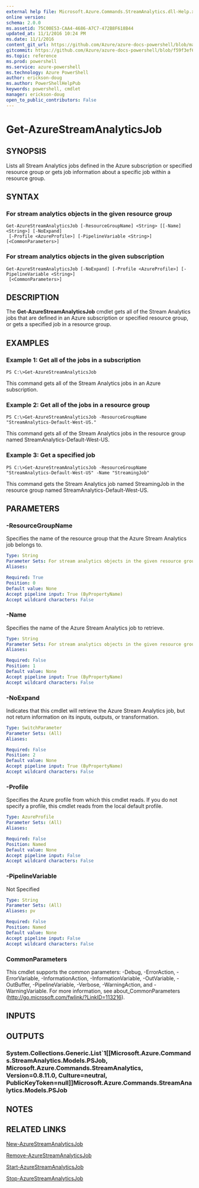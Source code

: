 ```yaml
---
external help file: Microsoft.Azure.Commands.StreamAnalytics.dll-Help.xml
online version: 
schema: 2.0.0
ms.assetid: 75C00E53-CAA4-4686-A7C7-472B8F618B44
updated_at: 11/1/2016 10:24 PM
ms.date: 11/1/2016
content_git_url: https://github.com/Azure/azure-docs-powershell/blob/master/azureps-cmdlets-docs/ResourceManager/AzureRM.StreamAnalytics/v0.9.8/Get-AzureStreamAnalyticsJob.md
gitcommit: https://github.com/Azure/azure-docs-powershell/blob/f59f3ef60bc592383812213e69fd77ba950759ed/azureps-cmdlets-docs/ResourceManager/AzureRM.StreamAnalytics/v0.9.8/Get-AzureStreamAnalyticsJob.md
ms.topic: reference
ms.prod: powershell
ms.service: azure-powershell
ms.technology: Azure PowerShell
author: erickson-doug
ms.author: PowerShellHelpPub
keywords: powershell, cmdlet
manager: erickson-doug
open_to_public_contributors: False
---
```


# Get-AzureStreamAnalyticsJob

## SYNOPSIS
Lists all Stream Analytics jobs defined in the Azure subscription or specified resource group or gets job information about a specific job within a resource group.

## SYNTAX

### For stream analytics objects in the given resource group
```
Get-AzureStreamAnalyticsJob [-ResourceGroupName] <String> [[-Name] <String>] [-NoExpand]
 [-Profile <AzureProfile>] [-PipelineVariable <String>] [<CommonParameters>]
```

### For stream analytics objects in the given subscription
```
Get-AzureStreamAnalyticsJob [-NoExpand] [-Profile <AzureProfile>] [-PipelineVariable <String>]
 [<CommonParameters>]
```

## DESCRIPTION
The **Get-AzureStreamAnalyticsJob** cmdlet gets all of the Stream Analytics jobs that are defined in an Azure subscription or specified resource group, or gets a specified job in a resource group.

## EXAMPLES

### Example 1: Get all of the jobs in a subscription
```
PS C:\>Get-AzureStreamAnalyticsJob
```

This command gets all of the Stream Analytics jobs in an Azure subscription.

### Example 2: Get all of the jobs in a resource group
```
PS C:\>Get-AzureStreamAnalyticsJob -ResourceGroupName "StreamAnalytics-Default-West-US."
```

This command gets all of the Stream Analytics jobs in the resource group named StreamAnalytics-Default-West-US.

### Example 3: Get a specified job
```
PS C:\>Get-AzureStreamAnalyticsJob -ResourceGroupName "StreamAnalytics-Default-West-US" -Name "StreamingJob"
```

This command gets the Stream Analytics job named StreamingJob in the resource group named StreamAnalytics-Default-West-US.

## PARAMETERS

### -ResourceGroupName
Specifies the name of the resource group that the Azure Stream Analytics job belongs to.

```yaml
Type: String
Parameter Sets: For stream analytics objects in the given resource group
Aliases: 

Required: True
Position: 0
Default value: None
Accept pipeline input: True (ByPropertyName)
Accept wildcard characters: False
```

### -Name
Specifies the name of the Azure Stream Analytics job to retrieve.

```yaml
Type: String
Parameter Sets: For stream analytics objects in the given resource group
Aliases: 

Required: False
Position: 1
Default value: None
Accept pipeline input: True (ByPropertyName)
Accept wildcard characters: False
```

### -NoExpand
Indicates that this cmdlet will retrieve the Azure Stream Analytics job, but not return information on its inputs, outputs, or transformation.

```yaml
Type: SwitchParameter
Parameter Sets: (All)
Aliases: 

Required: False
Position: 2
Default value: None
Accept pipeline input: True (ByPropertyName)
Accept wildcard characters: False
```

### -Profile
Specifies the Azure profile from which this cmdlet reads.
If you do not specify a profile, this cmdlet reads from the local default profile.

```yaml
Type: AzureProfile
Parameter Sets: (All)
Aliases: 

Required: False
Position: Named
Default value: None
Accept pipeline input: False
Accept wildcard characters: False
```

### -PipelineVariable
Not Specified

```yaml
Type: String
Parameter Sets: (All)
Aliases: pv

Required: False
Position: Named
Default value: None
Accept pipeline input: False
Accept wildcard characters: False
```

### CommonParameters
This cmdlet supports the common parameters: -Debug, -ErrorAction, -ErrorVariable, -InformationAction, -InformationVariable, -OutVariable, -OutBuffer, -PipelineVariable, -Verbose, -WarningAction, and -WarningVariable. For more information, see about_CommonParameters (http://go.microsoft.com/fwlink/?LinkID=113216).

## INPUTS

## OUTPUTS

### System.Collections.Generic.List`1[[Microsoft.Azure.Commands.StreamAnalytics.Models.PSJob, Microsoft.Azure.Commands.StreamAnalytics, Version=0.8.11.0, Culture=neutral, PublicKeyToken=null]]Microsoft.Azure.Commands.StreamAnalytics.Models.PSJob

## NOTES

## RELATED LINKS

[New-AzureStreamAnalyticsJob](xref:ResourceManager/AzureRM.StreamAnalytics/v0.9.8/New-AzureStreamAnalyticsJob.md)

[Remove-AzureStreamAnalyticsJob](xref:ResourceManager/AzureRM.StreamAnalytics/v0.9.8/Remove-AzureStreamAnalyticsJob.md)

[Start-AzureStreamAnalyticsJob](xref:ResourceManager/AzureRM.StreamAnalytics/v0.9.8/Start-AzureStreamAnalyticsJob.md)

[Stop-AzureStreamAnalyticsJob](xref:ResourceManager/AzureRM.StreamAnalytics/v0.9.8/Stop-AzureStreamAnalyticsJob.md)


